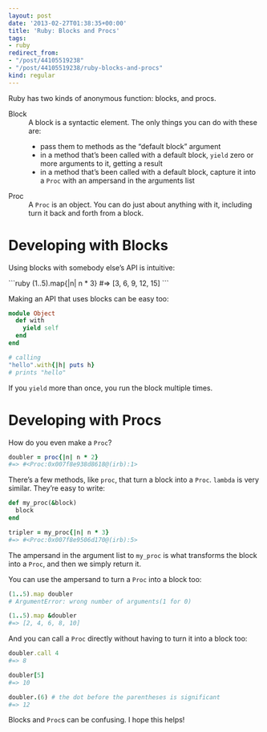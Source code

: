 ```yaml
---
layout: post
date: '2013-02-27T01:38:35+00:00'
title: 'Ruby: Blocks and Procs'
tags:
- ruby
redirect_from:
- "/post/44105519238"
- "/post/44105519238/ruby-blocks-and-procs"
kind: regular
---
```


<p>Ruby has two kinds of anonymous function: blocks, and procs.</p>
<dl><dt>Block</dt>
<dd>A block is a syntactic element. The only things you can do with these are:
<ul><li>pass them to methods as the &ldquo;default block&rdquo; argument</li>
<li>in a method that&rsquo;s been called with a default block, <code>yield</code> zero or more arguments to it, getting a result</li>
<li>in a method that&rsquo;s been called with a default block, capture it into a <code>Proc</code> with an ampersand in the arguments list</li>
</ul></dd>
<dt>Proc</dt>
<dd>A <code>Proc</code> is an object. You can do just about anything with it, including turn it back and forth from a block.</dd>
</dl><h1>Developing with Blocks</h1>
<p>Using blocks with somebody else&rsquo;s API is intuitive:</p>
```ruby
(1..5).map{|n| n * 3} #=> [3, 6, 9, 12, 15]
```

<p>Making an API that uses blocks can be easy too:</p>

```ruby
module Object
  def with
    yield self
  end
end

# calling
"hello".with{|h| puts h}
# prints "hello"
```

<p>If you <code>yield</code> more than once, you run the block multiple times.</p>
<h1>Developing with Procs</h1>
<p>How do you even make a <code>Proc</code>?</p>

```ruby
doubler = proc{|n| n * 2}
#=> #<Proc:0x007f8e938d8618@(irb):1>
```

<p>There&rsquo;s a few methods, like <code>proc</code>, that turn a block into a <code>Proc</code>. <code>lambda</code> is very similar. They&rsquo;re easy to write:</p>

```ruby
def my_proc(&block)
  block
end

tripler = my_proc{|n| n * 3}
#=> #<Proc:0x007f8e9506d170@(irb):5>
```

<p>The ampersand in the argument list to <code>my_proc</code> is what transforms the block into a <code>Proc</code>, and then we simply return it.</p>

<p>You can use the ampersand to turn a <code>Proc</code> into a block too:</p>

```ruby
(1..5).map doubler
# ArgumentError: wrong number of arguments(1 for 0)

(1..5).map &doubler
#=> [2, 4, 6, 8, 10]
```

<p>And you can call a <code>Proc</code> directly without having to turn it into a block too:</p>

```ruby
doubler.call 4
#=> 8

doubler[5]
#=> 10

doubler.(6) # the dot before the parentheses is significant
#=> 12
```

<p>Blocks and <code>Proc</code>s can be confusing. I hope this helps!</p>
